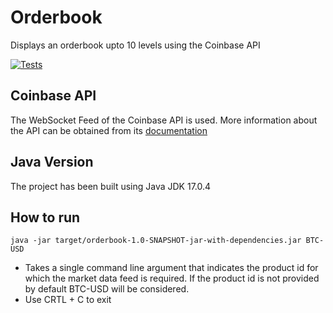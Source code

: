 # Orderbook
Displays an orderbook upto 10 levels using the Coinbase API

[![Tests](https://github.com/elrasp/orderbook/actions/workflows/maven.yml/badge.svg)](https://github.com/elrasp/orderbook/actions/workflows/maven.yml)

## Coinbase API
The WebSocket Feed of the Coinbase API is used. More information about the API can be obtained from its [documentation](https://docs.cloud.coinbase.com/exchange/docs/websocket-overview)

## Java Version
The project has been built using Java JDK 17.0.4

## How to run
`java -jar target/orderbook-1.0-SNAPSHOT-jar-with-dependencies.jar BTC-USD`
<ul>
<li>Takes a single command line argument that indicates the product id for which the market data feed is required. If the product id is not provided by default BTC-USD will be considered.</li>
<li>Use CRTL + C to exit</li>
</ul>
